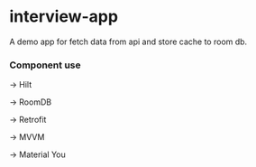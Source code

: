 # interview-app

A demo app for fetch data from api and store cache to room db.

### Component use

-> Hilt

-> RoomDB

-> Retrofit

-> MVVM

-> Material You

